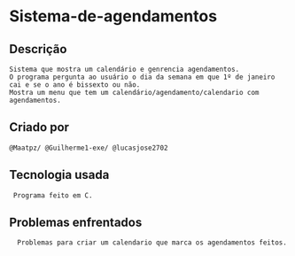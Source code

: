# Sistema-de-agendamentos

## Descrição
    Sistema que mostra um calendário e genrencia agendamentos.
    O programa pergunta ao usuário o dia da semana em que 1º de janeiro cai e se o ano é bissexto ou não.
    Mostra um menu que tem um calendário/agendamento/calendario com agendamentos.

## Criado por
    @Maatpz/ @Guilherme1-exe/ @lucasjose2702

## Tecnologia usada
     Programa feito em C.
     
## Problemas enfrentados
      Problemas para criar um calendario que marca os agendamentos feitos.

